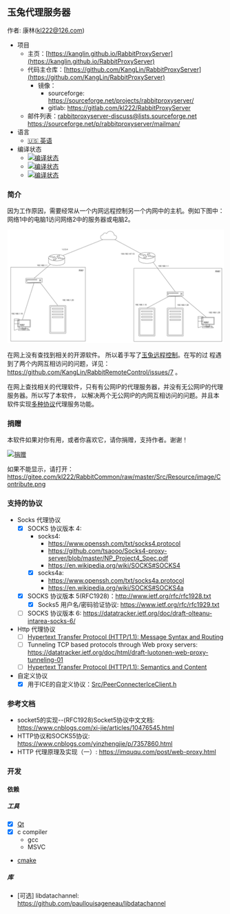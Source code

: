 ## 玉兔代理服务器
作者: 康林(kl222@126.com)

- 项目
  + 主页：[https://kanglin.github.io/RabbitProxyServer](https://kanglin.github.io/RabbitProxyServer)
  + 代码主仓库：[https://github.com/KangLin/RabbitProxyServer](https://github.com/KangLin/RabbitProxyServer)
    + 镜像：
      - sourceforge: https://sourceforge.net/projects/rabbitproxyserver/
      - gitlab: https://gitlab.com/kl222/RabbitProxyServer
  + 邮件列表：<rabbitproxyserver-discuss@lists.sourceforge.net>
    https://sourceforge.net/p/rabbitproxyserver/mailman/
- 语言
  + [:us: 英语](README.md)
- 编译状态
  - [![编译状态](https://ci.appveyor.com/api/projects/status/id993rbqmx147cqw?svg=true)](https://ci.appveyor.com/project/KangLin/rabbitproxyserver)
  - [![编译状态](https://github.com/KangLin/RabbitProxyServer/actions/workflows/cmake_ubuntu.yml/badge.svg)](https://github.com/KangLin/RabbitProxyServer/actions/workflows/cmake_ubuntu.yml)
  - [![编译状态](https://github.com/KangLin/RabbitProxyServer/actions/workflows/msvc.yml/badge.svg)](https://github.com/KangLin/RabbitProxyServer/actions/workflows/msvc.yml)

### 简介

因为工作原因，需要经常从一个内网远程控制另一个内网中的主机。例如下图中：网络1中的电脑1访问网络2中的服务器或电脑2。

![网络拓朴图](Documents/Image/network.svg)

在网上没有查找到相关的开源软件。
所以着手写了[玉兔远程控制](https://github.com/KangLin/RabbitRemoteControl)。在写的过
程遇到了两个内网互相访问的问题，详见：https://github.com/KangLin/RabbitRemoteControl/issues/7 。

在网上查找相关的代理软件，只有有公网IP的代理服务器，并没有无公网IP的代理服务器。所以写了本软件，
以解决两个无公网IP的内网互相访问的问题。并且本软件实现[多种协议](#支持的协议)代理服务功能。

### 捐赠
本软件如果对你有用，或者你喜欢它，请你捐赠，支持作者。谢谢！

[![捐赠](https://gitee.com/kl222/RabbitCommon/raw/master/Src/Resource/image/Contribute.png "捐赠")](https://gitee.com/kl222/RabbitCommon/raw/master/Src/Resource/image/Contribute.png "捐赠")

如果不能显示，请打开：
https://gitee.com/kl222/RabbitCommon/raw/master/Src/Resource/image/Contribute.png

### 支持的协议

- Socks 代理协议
  - [x] SOCKS 协议版本 4: 
    + socks4:
      - https://www.openssh.com/txt/socks4.protocol
      - https://github.com/tsaooo/Socks4-proxy-server/blob/master/NP_Project4_Spec.pdf
      - https://en.wikipedia.org/wiki/SOCKS#SOCKS4
    + [x] socks4a:
      - https://www.openssh.com/txt/socks4a.protocol
      - https://en.wikipedia.org/wiki/SOCKS#SOCKS4a
  - [x] SOCKS 协议版本 5(RFC1928)：http://www.ietf.org/rfc/rfc1928.txt
    + [x] Socks5 用户名/密码验证协议: https://www.ietf.org/rfc/rfc1929.txt
  - [ ] SOCKS 协议版本 6: https://datatracker.ietf.org/doc/draft-olteanu-intarea-socks-6/
- Http 代理协议
  + [ ] [Hypertext Transfer Protocol (HTTP/1.1): Message Syntax and Routing](https://datatracker.ietf.org/doc/html/rfc7230)
  + [ ] Tunneling TCP based protocols through Web proxy servers: https://datatracker.ietf.org/doc/html/draft-luotonen-web-proxy-tunneling-01
  + [ ] [Hypertext Transfer Protocol (HTTP/1.1): Semantics and Content](https://datatracker.ietf.org/doc/html/rfc7231#section-4.3.6)
- 自定义协议
  + [x] 用于ICE的自定义协议：[Src/PeerConnecterIceClient.h](Src/PeerConnecterIceClient.h#L63)
  
### 参考文档

- socket5的实现--(RFC1928)Socket5协议中文文档: https://www.cnblogs.com/xi-jie/articles/10476545.html
- HTTP协议和SOCKS5协议: https://www.cnblogs.com/yinzhengjie/p/7357860.html
- HTTP 代理原理及实现（一）: https://imququ.com/post/web-proxy.html

### 开发
#### 依赖
##### 工具
- [x] [Qt](qt.io)
- [x] c compiler
  + gcc
  + MSVC
- [cmake](https://cmake.org/)

##### 库

- [可选] libdatachannel: https://github.com/paullouisageneau/libdatachannel
